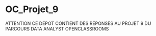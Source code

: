 # OC_Projet_9
ATTENTION CE DEPOT CONTIENT DES REPONSES AU PROJET 9 DU PARCOURS DATA ANALYST OPENCLASSROOMS
